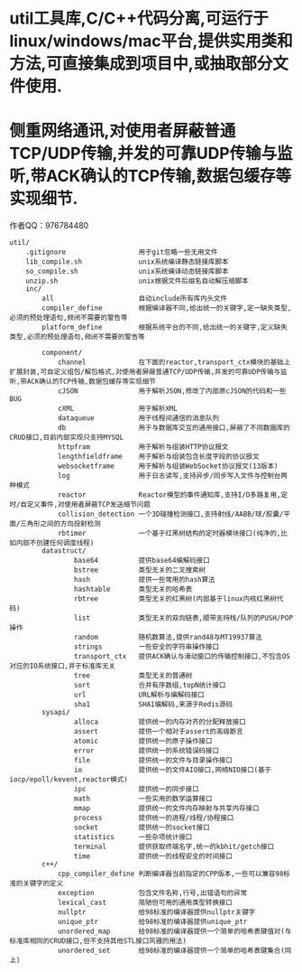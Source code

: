 # util工具库,C/C++代码分离,可运行于linux/windows/mac平台,提供实用类和方法,可直接集成到项目中,或抽取部分文件使用.  
# 侧重网络通讯,对使用者屏蔽普通TCP/UDP传输,并发的可靠UDP传输与监听,带ACK确认的TCP传输,数据包缓存等实现细节.  
作者QQ：976784480  
  
	util/  
		.gitignore					用于git忽略一些无用文件  
		lib_compile.sh				unix系统编译静态链接库脚本  
		so_compile.sh				unix系统编译动态链接库脚本  
		unzip.sh					unix根据文件后缀名自动解压缩脚本  
		inc/  
			all						自动include所有库内头文件  
			compiler_define			根据编译器不同,给出统一的关键字,定一缺失类型,必须的预处理语句,频闭不需要的警告等  
			platform_define			根据系统平台的不同,给出统一的关键字,定义缺失类型,必须的预处理语句,频闭不需要的警告等  
  
			component/  
				channel				在下面的reactor,transport_ctx模块的基础上扩展封装,可自定义组包/解包格式,对使用者屏蔽普通TCP/UDP传输,并发的可靠UDP传输与监听,带ACK确认的TCP传输,数据包缓存等实现细节  
				cJSON				用于解析JSON,修改了内部原cJSON的代码和一些BUG  
				cXML				用于解析XML  
				dataqueue			用于线程间通信的消息队列  
				db					用于与数据库交互的通用接口,屏蔽了不同数据库的CRUD接口,目前内部实现只支持MYSQL  
				httpfram			用于解析与组装HTTP协议报文  
				lengthfieldframe	用于解析与组装包含长度字段的协议报文  
				websocketframe		用于解析与组装WebSocket协议报文(13版本)  
				log					用于日志读写,支持异步/同步写入文件与控制台两种模式  
				reactor				Reactor模型的事件通知库,支持I/O多路复用,定时/自定义事件,对使用者屏蔽TCP发送细节问题  
				collision_detection	一个3D碰撞检测接口,支持射线/AABB/球/胶囊/平面/三角形之间的方向投射检测  
				rbtimer				一个基于红黑树结构的定时器模块接口(纯净的,比如内部不创建任何调度线程)  
			datastruct/  
					base64			提供base64编解码接口  
					bstree			类型无关的二叉搜索树  
					hash			提供一些常用的hash算法  
					hashtable		类型无关的哈希表  
					rbtree			类型无关的红黑树(内部基于linux内核红黑树代码)  
					list			类型无关的双向链表,顺带支持栈/队列的PUSH/POP操作  
					random			随机数算法,提供rand48与MT19937算法  
					strings			一些安全的字符串操作接口  
					transport_ctx	提供ACK确认与滑动窗口的传输控制接口,不包含OS对应的IO系统接口,并于标准库无关  
					tree			类型无关的普通树  
					sort			合并有序数组,topN统计接口  
					url				URL解析与编解码接口  
					sha1			SHA1编解码,来源于Redis源码  
			sysapi/  
					alloca			提供统一的内存对齐的分配释放接口  
					assert			提供一个相对于assert的高级断言  
					atomic			提供统一的原子操作接口  
					error			提供统一的系统错误码接口  
					file			提供统一的文件与目录操作接口  
					io				提供统一的文件AIO接口,网络NIO接口(基于iocp/epoll/kevent,reactor模式)  
					ipc				提供统一的同步接口  
					math			一些实用的数学运算接口  
					mmap			提供统一的文件内存映射与共享内存接口  
					process			提供统一的进程/线程/协程接口  
					socket			提供统一的socket接口  
					statistics		一些杂项统计接口  
					terminal		提供获取终端名字,统一的kbhit/getch接口  
					time			提供统一的线程安全的时间接口  
			c++/  
				cpp_compiler_define	判断编译器当前指定的CPP版本,一些可以兼容98标准的关键字的定义  
				exception			包含文件名称,行号,出错语句的异常  
				lexical_cast		简陋但可用的通用类型转换接口  
				nullptr				给98标准的编译器提供nullptr关键字  
				unique_ptr			给98标准的编译器提供unique_ptr  
				unordered_map		给98标准的编译器提供一个简单的哈希表键值对(与标准库相同的CRUD接口,但不支持其他STL接口风骚的用法)  
				unordered_set		给98标准的编译器提供一个简单的哈希表键集合(同上)  

